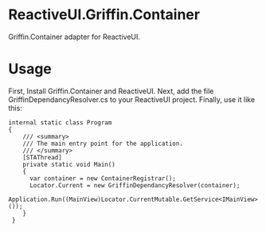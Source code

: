 # ReactiveUI.Griffin.Container

Griffin.Container adapter for ReactiveUI.

# Usage

First, Install Griffin.Container and ReactiveUI.
Next, add the file GriffinDependancyResolver.cs to your ReactiveUI project.
Finally, use it like this:

    internal static class Program
    {
        /// <summary>
        /// The main entry point for the application.
        /// </summary>
        [STAThread]
        private static void Main()
        {
          var container = new ContainerRegistrar();
          Locator.Current = new GriffinDependancyResolver(container);
          Application.Run((MainView)Locator.CurrentMutable.GetService<IMainView>());
        }
     }

